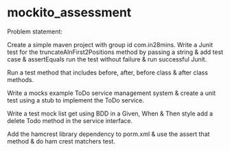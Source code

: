 # mockito_assessment

Problem statement:

Create a simple maven project with group id com.in28mins.
Write a Junit test for the truncateAInFirst2Positions method by passing a string & add test case & assertEquals run the test without failure & run successful Junit. 

Run a test method that includes before, after, before class & after class methods. 

Write a mocks example ToDo service management system & create a unit test using a stub to implement the ToDo service. 

Write a test mock list get using BDD in a Given, When & Then style add a delete Todo method in the service interface. 

Add the hamcrest library dependency to porm.xml & use the assert that method & do ham crest matchers test. 
